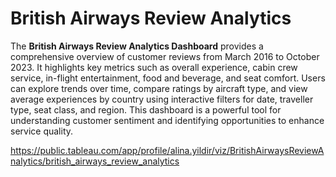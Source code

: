 # British Airways Review Analytics

The **British Airways Review Analytics Dashboard** provides a comprehensive overview of customer reviews from March 2016 to October 2023. It highlights key metrics such as overall experience, cabin crew service, in-flight entertainment, food and beverage, and seat comfort. Users can explore trends over time, compare ratings by aircraft type, and view average experiences by country using interactive filters for date, traveller type, seat class, and region. This dashboard is a powerful tool for understanding customer sentiment and identifying opportunities to enhance service quality.

https://public.tableau.com/app/profile/alina.yildir/viz/BritishAirwaysReviewAnalytics/british_airways_review_analytics
